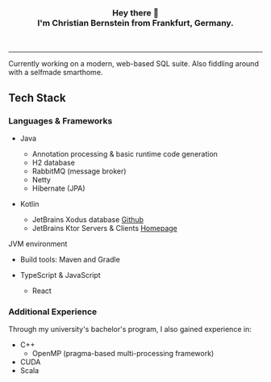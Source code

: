 <div align="center">
    <h3>Hey there 👋<br /> I'm Christian Bernstein from Frankfurt, Germany.</h3>
    <!-- remove when uncommenting html code segment below -->
    <br />
    <hr />
    <!--
    <a href="todo: add link here">Portfolio</a>
    <span>&nbsp;&nbsp;•&nbsp;&nbsp;</span>
    <a href="todo: add link here">LinkedIn</a>
    <span>&nbsp;&nbsp;•&nbsp;&nbsp;</span>
    <a href="todo: add link here">Contact</a>
    <br />
    <hr />
    -->
</div>

Currently working on a modern, web-based SQL suite. 
Also fiddling around with a selfmade smarthome.

## Tech Stack

### Languages & Frameworks

- Java
  - Annotation processing & basic runtime code generation
  - H2 database
  - RabbitMQ (message broker)
  - Netty
  - Hibernate (JPA)

- Kotlin
  - JetBrains Xodus database [Github](https://github.com/JetBrains/xodus)
  - JetBrains Ktor Servers & Clients [Homepage](https://ktor.io/)

JVM environment
  - Build tools: Maven and Gradle

- TypeScript & JavaScript
  - React

### Additional Experience

Through my university's bachelor's program, I also gained experience in:
- C++
  - OpenMP (pragma-based multi-processing framework)
- CUDA 
- Scala


<!--
**christian-bernstein/christian-bernstein** is a ✨ _special_ ✨ repository because its `README.md` (this file) appears on your GitHub profile.

[](https://komarev.com/ghpvc/?username=christian-bernstein&color=blue)

Here are some ideas to get you started:

- 🔭 I’m currently working on ...
- 🌱 I’m currently learning ...
- 👯 I’m looking to collaborate on ...
- 🤔 I’m looking for help with ...
- 💬 Ask me about ...
- 📫 How to reach me: ...
- 😄 Pronouns: ...
- ⚡ Fun fact: ...
-->
